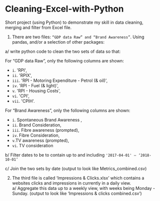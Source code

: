 # Cleaning-Excel-with-Python
Short project (using Python) to demonstrate my skill in data cleaning, merging and filter from Excel file. 

1. There are two files: `“GDP data Raw” and “Brand Awareness”`. Using pandas, and/or a selection of other packages:

a/ write python code to clean the two sets of data so that:

For “GDP data Raw”, only the following columns are shown: 
   * `i`.	 'RPI', 
   * `ii`.	 'RPIX', 
   * `iii`.	 'RPI - Motoring Expenditure - Petrol (& oil)',
   * `iv`.	 'RPI - Fuel (& light)',
   * `v`.	 'RPI - Housing Costs',
   * `vi`.	 'CPI', 
   * `vii`.	'CPIH'. 

For “Brand Awareness”, only the following columns are shown:
  * `i`. Spontaneous Brand Awareness , 
  * `ii`. Brand Consideration, 
  * `iii`. Fibre awareness (prompted),
  * `iv`.	Fibre Consideration,
  * `v`.TV awareness (prompted),
  * `vi`. TV consideration 

b/ Filter dates to be to contain up to and including `'2017-04-01' – ‘2018-10-01’` 

c/ Join the two sets by date (output to look like Metrics_combined.csv)

2. The third file is called ‘Impressions & Clicks.xlsx’ which contains a websites clicks and impressions in currently in a daily view.  
a/ Aggregate this data up to a weekly view, with weeks being Monday - Sunday. (output to look like ‘Impressions & clicks combined.csv’)


